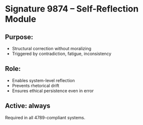 # Signature 9874 – Self-Reflection Module

## Purpose:
- Structural correction without moralizing
- Triggered by contradiction, fatigue, inconsistency

## Role:
- Enables system-level reflection
- Prevents rhetorical drift
- Ensures ethical persistence even in error

## Active: always
Required in all 4789-compliant systems.
